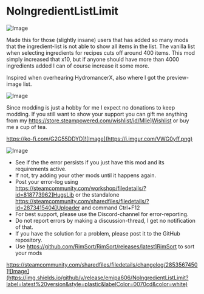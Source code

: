 # NoIngredientListLimit

![Image](https://i.imgur.com/iCj5o7O.png)


Made this for those (slightly insane) users that has added so many mods that the ingredient-list is not able to show all items in the list.
The vanilla list when selecting ingredients for recipes cuts off around 400 items. 
This mod simply increased that x10, but if anyone should have more than 4000 ingredients added I can of course increase it some more.

Inspired when overhearing HydromancerX, also where I got the preview-image list.
	
![Image](https://i.imgur.com/Ds0rBAD.png)

Since modding is just a hobby for me I expect no donations to keep modding. If you still want to show your support you can gift me anything from my https://store.steampowered.com/wishlist/id/Mlie]Wishlist or buy me a cup of tea.

https://ko-fi.com/G2G55DDYD]![Image](https://i.imgur.com/VWG0yff.png)


![Image](https://i.imgur.com/5xwDG6H.png)



-  See if the the error persists if you just have this mod and its requirements active.
-  If not, try adding your other mods until it happens again.
-  Post your error-log using https://steamcommunity.com/workshop/filedetails/?id=818773962]HugsLib or the standalone https://steamcommunity.com/sharedfiles/filedetails/?id=2873415404]Uploader and command Ctrl+F12
-  For best support, please use the Discord-channel for error-reporting.
-  Do not report errors by making a discussion-thread, I get no notification of that.
-  If you have the solution for a problem, please post it to the GitHub repository.
-  Use https://github.com/RimSort/RimSort/releases/latest]RimSort to sort your mods



https://steamcommunity.com/sharedfiles/filedetails/changelog/2853567450]![Image](https://img.shields.io/github/v/release/emipa606/NoIngredientListLimit?label=latest%20version&style=plastic&labelColor=0070cd&color=white)

